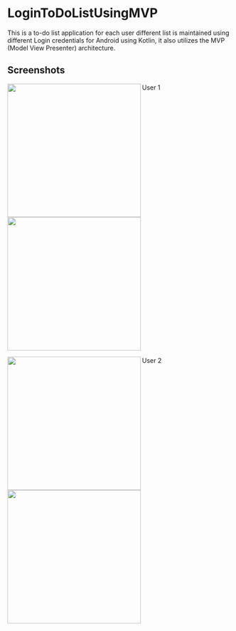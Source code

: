 # LoginToDoListUsingMVP
This is a to-do list application for each user different list is maintained using different Login credentials for Android using Kotlin, it also utilizes the MVP (Model View Presenter) architecture.

## Screenshots
User 1
<image align="left" width="300" src="./screenshots/1.jpg">
<image align="center" width="300" src="./screenshots/2.jpg">

User 2
<image align="left" width="300" src="./screenshots/3.jpg">
<image align="center" width="300" src="./screenshots/4.jpg">

